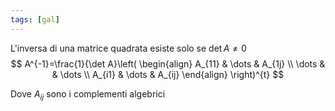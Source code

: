 ```yaml
---
tags: [gal]
---
```

L'inversa di una matrice quadrata esiste solo se $\det A\neq 0$
$$
A^{-1}=\frac{1}{\det A}\left(
\begin{align}
A_{11} & \dots &  A_{1j} \\
\dots &  & \dots \\
A_{i1} & \dots &  A_{ij}
\end{align}
\right)^{t}
$$

Dove $A_{ij}$ sono i complementi algebrici